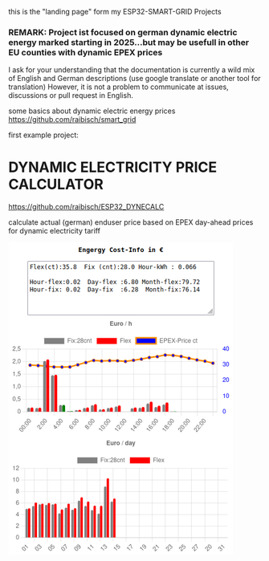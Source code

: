 this is the "landing page" form my ESP32-SMART-GRID Projects

### REMARK: Project ist focused on german dynamic electric energy marked starting in 2025...but may be usefull in other EU counties with dynamic EPEX prices
I ask for your understanding that the documentation is currently a wild mix of English and German descriptions
(use google translate or another tool for translation) However, it is not a problem to communicate at issues, discussions or pull request in English.

some basics about dynamic electric energy prices   https://github.com/raibisch/smart_grid

first example project: 

# DYNAMIC ELECTRICITY PRICE CALCULATOR
https://github.com/raibisch/ESP32_DYNECALC

calculate actual (german) enduser price based on EPEX day-ahead prices for dynamic electricity tariff

![Android-App](/pict/tibber_price_sim.png)
